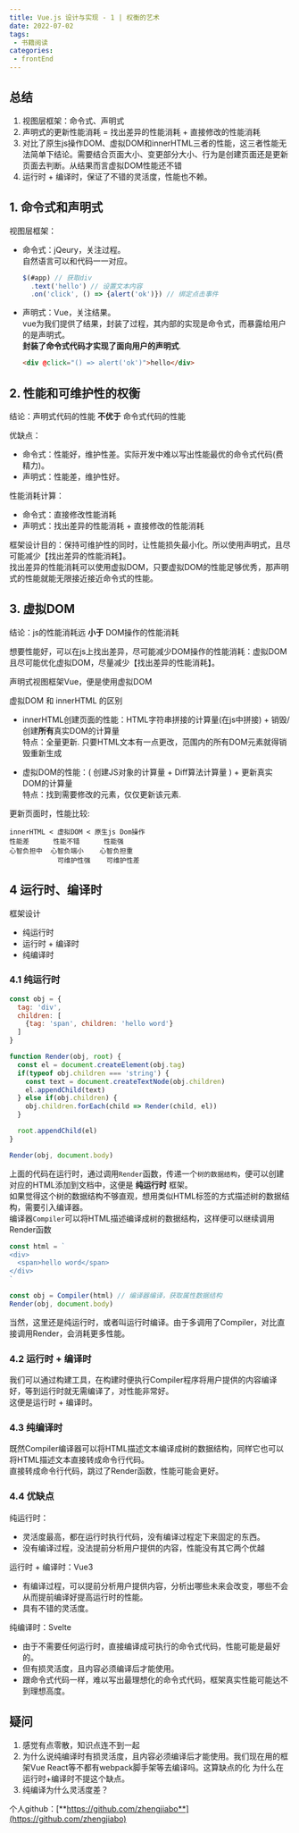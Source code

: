```yaml
---
title: Vue.js 设计与实现 - 1 | 权衡的艺术
date: 2022-07-02
tags:
 - 书籍阅读
categories: 
 - frontEnd
---
```



## 总结
1. 视图层框架：命令式、声明式
2. 声明式的更新性能消耗 = 找出差异的性能消耗 + 直接修改的性能消耗
3. 对比了原生js操作DOM、虚拟DOM和innerHTML三者的性能，这三者性能无法简单下结论。需要结合页面大小、变更部分大小、行为是创建页面还是更新页面去判断。从结果而言虚拟DOM性能还不错
4. 运行时 + 编译时，保证了不错的灵活度，性能也不赖。
   


## 1. 命令式和声明式
视图层框架：
- 命令式：jQeury，关注过程。    
  自然语言可以和代码一一对应。
  ```javascript
  $(#app) // 获取div
    .text('hello') // 设置文本内容
    .on('click', () => {alert('ok')}) // 绑定点击事件
  ```
- 声明式：Vue，关注结果。    
  vue为我们提供了结果，封装了过程，其内部的实现是命令式，而暴露给用户的是声明式。    
  **封装了命令式代码才实现了面向用户的声明式**. 
  ```html
  <div @click="() => alert('ok')">hello</div>
  ```

## 2. 性能和可维护性的权衡
结论：声明式代码的性能 **不优于** 命令式代码的性能

优缺点：
- 命令式：性能好，维护性差。实际开发中难以写出性能最优的命令式代码(费精力)。
- 声明式：性能差，维护性好。

性能消耗计算：
- 命令式：直接修改性能消耗
- 声明式：找出差异的性能消耗 + 直接修改的性能消耗

框架设计目的：保持可维护性的同时，让性能损失最小化。所以使用声明式，且尽可能减少【找出差异的性能消耗】。    
找出差异的性能消耗可以使用虚拟DOM，只要虚拟DOM的性能足够优秀，那声明式的性能就能无限接近接近命令式的性能。

## 3. 虚拟DOM
结论：js的性能消耗远 **小于** DOM操作的性能消耗    

想要性能好，可以在js上找出差异，尽可能减少DOM操作的性能消耗：虚拟DOM   
且尽可能优化虚拟DOM，尽量减少【找出差异的性能消耗】。

声明式视图框架Vue，便是使用虚拟DOM

虚拟DOM 和 innerHTML 的区别
- innerHTML创建页面的性能：HTML字符串拼接的计算量(在js中拼接) + 销毁/创建**所有**真实DOM的计算量    
  特点：全量更新. 只要HTML文本有一点更改，范围内的所有DOM元素就得销毁重新生成

- 虚拟DOM的性能：( 创建JS对象的计算量 + Diff算法计算量 ) + 更新真实DOM的计算量    
  特点：找到需要修改的元素，仅仅更新该元素. 
  

更新页面时，性能比较:
```
innerHTML < 虚拟DOM < 原生js Dom操作        
性能差      性能不错      性能强
心智负担中  心智负端小    心智负担重
            可维护性强    可维护性差
```


## 4 运行时、编译时
框架设计
- 纯运行时
- 运行时 + 编译时
- 纯编译时

### 4.1 纯运行时
```javascript
const obj = {
  tag: 'div',
  children: [
    {tag: 'span', children: 'hello word'}
  ]
}

function Render(obj, root) {
  const el = document.createElement(obj.tag)
  if(typeof obj.children === 'string') {
    const text = document.createTextNode(obj.children)
    el.appendChild(text)
  } else if(obj.children) {
    obj.children.forEach(child => Render(child, el))
  }

  root.appendChild(el)
}

Render(obj, document.body)
```
上面的代码在运行时，通过调用`Render`函数，传递一个`树的数据结构`，便可以创建对应的HTML添加到文档中，这便是 **纯运行时** 框架。    
如果觉得这个树的数据结构不够直观，想用类似HTML标签的方式描述树的数据结构，需要引入编译器。    
编译器`Compiler`可以将HTML描述编译成树的数据结构，这样便可以继续调用Render函数
```javascript
const html = `
<div>
  <span>hello word</span>
</div>
`

const obj = Compiler(html) // 编译器编译，获取属性数据结构
Render(obj, document.body)
```
当然，这里还是纯运行时，或者叫运行时编译。由于多调用了Compiler，对比直接调用Render，会消耗更多性能。


### 4.2 运行时 + 编译时
我们可以通过构建工具，在构建时便执行Compiler程序将用户提供的内容编译好，等到运行时就无需编译了，对性能非常好。    
这便是运行时 + 编译时。


### 4.3 纯编译时
既然Compiler编译器可以将HTML描述文本编译成树的数据结构，同样它也可以将HTML描述文本直接转成命令行代码。     
直接转成命令行代码，跳过了Render函数，性能可能会更好。


### 4.4 优缺点
纯运行时：    
- 灵活度最高，都在运行时执行代码，没有编译过程定下来固定的东西。
- 没有编译过程，没法提前分析用户提供的内容，性能没有其它两个优越

运行时 + 编译时：Vue3
- 有编译过程，可以提前分析用户提供内容，分析出哪些未来会改变，哪些不会从而提前编译好提高运行时的性能。
- 具有不错的灵活度。
  
纯编译时：Svelte
- 由于不需要任何运行时，直接编译成可执行的命令式代码，性能可能是最好的。
- 但有损灵活度，且内容必须编译后才能使用。
- 跟命令式代码一样，难以写出最理想化的命令式代码，框架真实性能可能达不到理想高度。



## 疑问
1. 感觉有点零散，知识点连不到一起
2. 为什么说纯编译时有损灵活度，且内容必须编译后才能使用。我们现在用的框架Vue React等不都有webpack脚手架等去编译吗。这算缺点的化  为什么在运行时+编译时不提这个缺点。
3. 纯编译为什么灵活度差？

个人github：[**https://github.com/zhengjiabo**](https://github.com/zhengjiabo) 